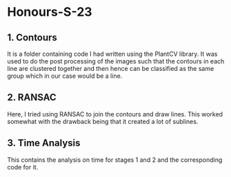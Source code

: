 # Honours-S-23

## 1. Contours
It is a folder containing code I had written using the PlantCV library. It was used to do the post processing of the images such that the contours in each line are clustered together and then hence can be classified as the same group which in our case would be a line. 

## 2. RANSAC
Here, I tried using RANSAC to join the contours and draw lines. This worked somewhat with the drawback being that it created a lot of sublines. 

## 3. Time Analysis
This contains the analysis on time for stages 1 and 2 and the corresponding code for it. 
